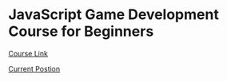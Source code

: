 # JavaScript Game Development Course for Beginners

[Course Link](https://www.youtube.com/watch?v=GFO_txvwK_c)

[Current Postion](https://www.youtube.com/watch?v=GFO_txvwK_c&t=2587s)